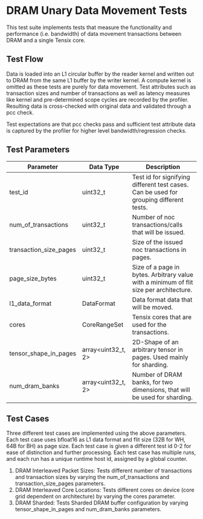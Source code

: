 # DRAM Unary Data Movement Tests

This test suite implements tests that measure the functionality and performance (i.e. bandwidth) of data movement transactions between DRAM and a single Tensix core.

## Test Flow
Data is loaded into an L1 circular buffer by the reader kernel and written out to DRAM from the same L1 buffer by the writer kernel. A compute kernel is omitted as these tests are purely for data movement.
Test attributes such as transaction sizes and number of transactions as well as latency measures like kernel and pre-determined scope cycles are recorded by the profiler.
Resulting data is cross-checked with original data and validated through a pcc check.

Test expectations are that pcc checks pass and sufficient test attribute data is captured by the profiler for higher level bandwidth/regression checks.

## Test Parameters
| Parameter                 | Data Type             | Description |
| ------------------------- | --------------------- | ----------- |
| test_id                   | uint32_t              | Test id for signifying different test cases. Can be used for grouping different tests. |
| num_of_transactions       | uint32_t              | Number of noc transactions/calls that will be issued. |
| transaction_size_pages    | uint32_t              | Size of the issued noc transactions in pages. |
| page_size_bytes           | uint32_t              | Size of a page in bytes. Arbitrary value with a minimum of flit size per architecture. |
| l1_data_format            | DataFormat            | Data format data that will be moved. |
| cores                     | CoreRangeSet          | Tensix cores that are used for the transactions. |
| tensor_shape_in_pages     | array<uint32_t, 2>    | 2D-Shape of an arbitrary tensor in pages. Used mainly for sharding. |
| num_dram_banks            | array<uint32_t, 2>    | Number of DRAM banks, for two dimensions, that will be used for sharding. |

## Test Cases
Three different test cases are implemented using the above parameters.
Each test case uses bfloat16 as L1 data format and flit size (32B for WH, 64B for BH) as page size.
Each test case is given a different test id 0-2 for ease of distinction and further processing.
Each test case has multiple runs, and each run has a unique runtime host id, assigned by a global counter.

1. DRAM Interleaved Packet Sizes: Tests different number of transactions and transaction sizes by varying the num_of_transactions and transaction_size_pages parameters.
2. DRAM Interleaved Core Locations: Tests different cores on device (core grid dependent on architecture) by varying the cores parameter.
3. DRAM Sharded: Tests Sharded DRAM buffer configuration by varying tensor_shape_in_pages and num_dram_banks parameters.
